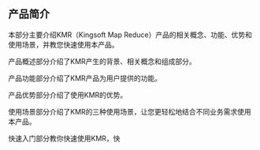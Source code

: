 ## 产品简介

本部分主要介绍KMR（Kingsoft Map Reduce）产品的相关概念、功能、优势和使用场景，并教您快速使用本产品。

产品概述部分介绍了KMR产生的背景、相关概念和组成部分。

产品功能部分介绍了KMR产品为用户提供的功能。

产品优势部分介绍了使用KMR的优势。

使用场景部分介绍了KMR的三种使用场景，让您更轻松地结合不同业务需求使用本产品。

快速入门部分教你快速使用KMR，快



